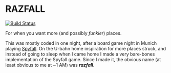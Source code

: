 # RAZFALL

[![Build Status](https://travis-ci.org/razofz/razfall.svg?branch=master)](https://travis-ci.org/razofz/razfall)

For when you want more (and possibly _funkier_) places.

This was mostly coded in one night, after a board game night in Munich playing
[Spyfall](https://spyfall.crabhat.com/). On the U-bahn home inspiration for
more places struck, and instead of going to sleep when I came home I made a
very bare-bones implementation of the Spyfall game. Since I made it, the
obvious name (at least obvious to me at ~1 AM) was _**razfall**_.

